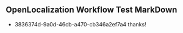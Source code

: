 ## OpenLocalization Workflow Test MarkDown
* 3836374d-9a0d-46cb-a470-cb346a2ef7a4 thanks!

<!--HONumber=Jul16_HO5-->


